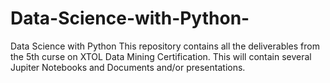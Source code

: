 # Data-Science-with-Python-
Data Science with Python
This repository contains all the deliverables from the 5th curse on XTOL Data Mining Certification. 
This will contain several Jupiter Notebooks and Documents and/or presentations.
